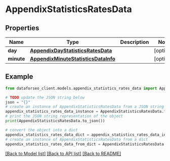 # AppendixStatisticsRatesData


## Properties

Name | Type | Description | Notes
------------ | ------------- | ------------- | -------------
**day** | [**AppendixDayStatisticsRatesData**](AppendixDayStatisticsRatesData.md) |  | [optional] 
**minute** | [**AppendixMinuteStatisticsDataInfo**](AppendixMinuteStatisticsDataInfo.md) |  | [optional] 

## Example

```python
from dataforseo_client.models.appendix_statistics_rates_data import AppendixStatisticsRatesData

# TODO update the JSON string below
json = "{}"
# create an instance of AppendixStatisticsRatesData from a JSON string
appendix_statistics_rates_data_instance = AppendixStatisticsRatesData.from_json(json)
# print the JSON string representation of the object
print(AppendixStatisticsRatesData.to_json())

# convert the object into a dict
appendix_statistics_rates_data_dict = appendix_statistics_rates_data_instance.to_dict()
# create an instance of AppendixStatisticsRatesData from a dict
appendix_statistics_rates_data_from_dict = AppendixStatisticsRatesData.from_dict(appendix_statistics_rates_data_dict)
```
[[Back to Model list]](../README.md#documentation-for-models) [[Back to API list]](../README.md#documentation-for-api-endpoints) [[Back to README]](../README.md)


